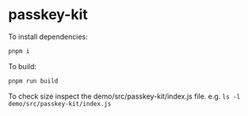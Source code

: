 # passkey-kit

To install dependencies:

```bash
pnpm i
```

To build:

```bash
pnpm run build
```

To check size inspect the demo/src/passkey-kit/index.js file.
e.g. `ls -l demo/src/passkey-kit/index.js`